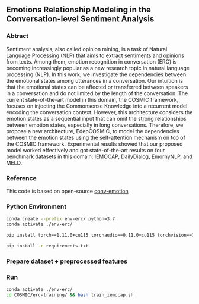 ## Emotions Relationship Modeling in the Conversation-level Sentiment Analysis  
### Abtract 
Sentiment analysis, also called opinion mining, is a task of Natural Language Processing (NLP) that aims to extract sentiments and opinions from texts. Among them, emotion recognition in conversation (ERC) is becoming increasingly popular as a new research topic in natural language processing (NLP). 
In this work, we investigate the dependencies between the emotional states among utterances in a conversation. Our intuition is that the emotional states can be affected or transferred between speakers in a conversation and do not limited by the length of the conversation. 
The current state-of-the-art model in this domain, the COSMIC framework, focuses on injecting the Commonsense Knowledge into a recurrent model encoding the conversation context. 
However, this architecture considers the emotion states as a sequential input that can omit the strong relationships between emotion states, especially in long conversations. Therefore, we propose a new architecture, EdepCOSMIC, to model the dependencies between the emotion states using the self-attention mechanism on top of the COSMIC framework. Experimental results showed that our proposed model worked effectively and got state-of-the-art results on four benchmark datasets in this domain:  IEMOCAP, DailyDialog, EmornyNLP, and MELD.  

### Reference 
This code is based on open-source [conv-emotion](https://github.com/declare-lab/conv-emotion)
### Python Environment 

```bash 
conda create --prefix env-erc/ python=3.7
conda activate ./env-erc/

pip install torch==1.11.0+cu115 torchaudio==0.11.0+cu115 torchvision==0.12.0+cu115 --extra-index-url https://download.pytorch.org/whl/cu115

pip install -r requirements.txt 
```

### Prepare dataset + preprocessed features 


### Run 

```bash 
conda activate ./env-erc/
cd COSMIC/erc-training/ && bash train_iemocap.sh
```